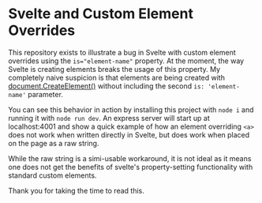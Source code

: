 # Svelte and Custom Element Overrides

This repository exists to illustrate a bug in Svelte with custom element overrides using the `is="element-name"` property. At the moment, the way Svelte is creating elements breaks the usage of this property. My completely naive suspicion is that elements are being created with [document.CreateElement()](https://developer.mozilla.org/en-US/docs/Web/API/Document/createElement#Parameters) without including the second `is: 'element-name'` parameter.

You can see this behavior in action by installing this project with `node i` and running it with `node run dev`. An express server will start up at localhost:4001 and show a quick example of how an element overriding `<a>` does not work when written directly in Svelte, but does work when placed on the page as a raw string.

While the raw string is a simi-usable workaround, it is not ideal as it means one does not get the benefits of svelte's property-setting functionality with standard custom elements.

Thank you for taking the time to read this.
